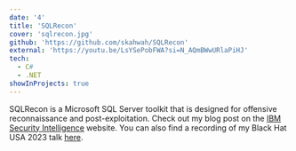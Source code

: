 ```yaml
---
date: '4'
title: 'SQLRecon'
cover: 'sqlrecon.jpg'
github: 'https://github.com/skahwah/SQLRecon'
external: 'https://youtu.be/LsYSePobFWA?si=N_AQmBWwURlaPiHJ'
tech:
  - C#
  - .NET
showInProjects: true
---
```


SQLRecon is a Microsoft SQL Server toolkit that is designed for offensive reconnaissance and post-exploitation. Check out my blog post on the [IBM Security Intelligence](https://securityintelligence.com/posts/databases-beware-abusing-microsoft-sql-server-with-sqlrecon/) website. You can also find a recording of my Black Hat USA 2023 talk [here](https://youtu.be/LsYSePobFWA?si=N_AQmBWwURlaPiHJ).